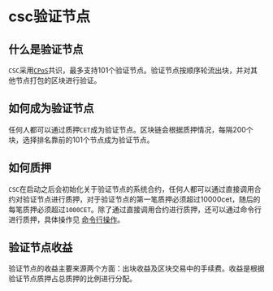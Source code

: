 # csc验证节点

## 什么是验证节点

`CSC`采用[`CPoS`](/consensus.md)共识，最多支持101个验证节点。验证节点按顺序轮流出块，并对其他节点打包的区块进行验证。

## 如何成为验证节点

任何人都可以通过质押`CET`成为验证节点。区块链会根据质押情况，每隔200个块，选择排名靠前的101个节点成为验证节点。

## 如何质押

`CSC`在启动之后会初始化关于验证节点的系统合约，任何人都可以通过直接调用合约对验证节点进行质押，对于验证节点的第一笔质押必须超过10000cet，随后的每笔质押必须超过`1000CET`。除了通过直接调用合约进行质押，还可以通过命令行进行质押，具体操作见 [命令行操作](/validator_cli.md)。

## 验证节点收益

验证节点的收益主要来源两个方面：出块收益及区块交易中的手续费。收益是根据验证节点质押占总质押的比例进行分配。
